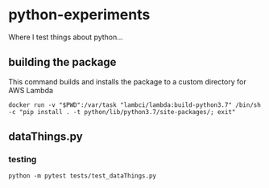 # python-experiments

Where I test things about python...

## building the package

This command builds and installs the package to a custom directory for AWS Lambda

```shell
docker run -v "$PWD":/var/task "lambci/lambda:build-python3.7" /bin/sh -c "pip install . -t python/lib/python3.7/site-packages/; exit"
```

## dataThings.py

### testing

```shell
python -m pytest tests/test_dataThings.py
```

